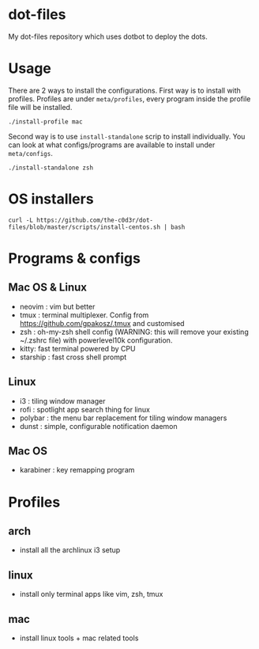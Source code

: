# dot-files
My dot-files repository which uses dotbot to deploy the dots.

# Usage
There are 2 ways to install the configurations. First way is to install with profiles. Profiles are under `meta/profiles`, every program inside the profile file will be installed.

`./install-profile mac`

Second way is to use `install-standalone` scrip to install individually. You can look at what configs/programs are available to install under `meta/configs`.

`./install-standalone zsh`

# OS installers

```
curl -L https://github.com/the-c0d3r/dot-files/blob/master/scripts/install-centos.sh | bash
```


# Programs & configs

## Mac OS & Linux
- neovim : vim but better
- tmux : terminal multiplexer. Config from https://github.com/gpakosz/.tmux and customised
- zsh : oh-my-zsh shell config (WARNING: this will remove your existing ~/.zshrc file) with powerlevel10k configuration.
- kitty: fast terminal powered by CPU
- starship : fast cross shell prompt

## Linux
- i3 : tiling window manager
- rofi : spotlight app search thing for linux
- polybar : the menu bar replacement for tiling window managers
- dunst : simple, configurable notification daemon

## Mac OS
- karabiner : key remapping program

# Profiles

## arch
- install all the archlinux i3 setup

## linux
- install only terminal apps like vim, zsh, tmux

## mac
- install linux tools + mac related tools

